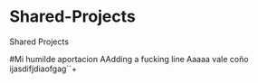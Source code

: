 # Shared-Projects
Shared Projects


#Mi humilde aportacion
AAdding a fucking line
Aaaaa vale coño 
ijasdifjdiaofgag``+

